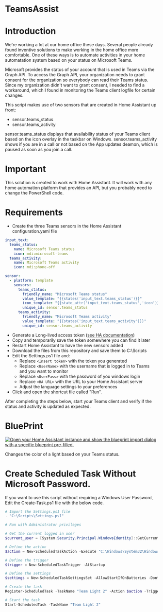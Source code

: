 # TeamsAssist



# Introduction
We're working a lot at our home office these days. Several people already found inventive solutions to make working in the home office more comfortable. One of these ways is to automate activities in your home automatation system based on your status on Microsoft Teams.

Microsoft provides the status of your account that is used in Teams via the Graph API. To access the Graph API, your organization needs to grant consent for the organization so everybody can read their Teams status. Since my organization didn't want to grant consent, I needed to find a workaround, which I found in monitoring the Teams client logfile for certain changes.

This script makes use of two sensors that are created in Home Assistant up front:
* sensor.teams_status
* sensor.teams_activity

sensor.teams_status displays that availability status of your Teams client based on the icon overlay in the taskbar on Windows. sensor.teams_activity shows if you are in a call or not based on the App updates deamon, which is paused as soon as you join a call.

# Important
This solution is created to work with Home Assistant. It will work with any home automation platform that provides an API, but you probably need to change the PowerShell code.

# Requirements
* Create the three Teams sensors in the Home Assistant configuration.yaml file

```yaml
input_text:
  teams_status:
    name: Microsoft Teams status
    icon: mdi:microsoft-teams
  teams_activity:
    name: Microsoft Teams activity
    icon: mdi:phone-off

sensor:
  - platform: template
    sensors:
      teams_status: 
        friendly_name: "Microsoft Teams status"
        value_template: "{{states('input_text.teams_status')}}"
        icon_template: "{{state_attr('input_text.teams_status','icon')}}"
        unique_id: sensor.teams_status
      teams_activity:
        friendly_name: "Microsoft Teams activity"
        value_template: "{{states('input_text.teams_activity')}}"
        unique_id: sensor.teams_activity

```
* Generate a Long-lived access token ([see HA documentation](https://developers.home-assistant.io/docs/auth_api/#long-lived-access-token))
* Copy and temporarily save the token somewhere you can find it later
* Restart Home Assistant to have the new sensors added
* Download the files from this repository and save them to C:\Scripts
* Edit the Settings.ps1 file and:
  * Replace `<Insert token>` with the token you generated
  * Replace `<UserName>` with the username that is logged in to Teams and you want to monitor
  * Replace `<UserPass>` with the password of you windows login
  * Replace `<HA URL>` with the URL to your Home Assistant server
  * Adjust the language settings to your preferences
* Click and open the shortcut file called "Run".

After completing the steps below, start your Teams client and verify if the status and activity is updated as expected.

# BluePrint

[![Open your Home Assistant instance and show the blueprint import dialog with a specific blueprint pre-filled.](https://my.home-assistant.io/badges/blueprint_import.svg)](https://my.home-assistant.io/redirect/blueprint_import/?blueprint_url=https%3A%2F%2Fgithub.com%2FHassassistant%2FTeamsAssist%2Fblob%2Fmain%2FAutomation%2Fteams-light.yaml) 

Changes the color of a light based on your Teams status.


# Create Scheduled Task Without Microsoft Password.

If you want to use this script without requiring a Windows User Password, Edit the Create-Task.ps1 file with the below code.

```ps1
# Import the Settings.ps1 file
. "C:\Scripts\Settings.ps1"

# Run with Administrator privileges

# Get the current logged in user
$current_user = [System.Security.Principal.WindowsIdentity]::GetCurrent().Name

# Define the action
$action = New-ScheduledTaskAction -Execute "C:\Windows\System32\WindowsPowerShell\v1.0\powershell.exe" -Argument "-ExecutionPolicy Bypass -File `"C:\Scripts\Get-TeamsStatus.ps1`"" -WorkingDirectory "C:\Scripts"

# Define the trigger
$trigger = New-ScheduledTaskTrigger -AtStartup

# Define the settings
$settings = New-ScheduledTaskSettingsSet -AllowStartIfOnBatteries -DontStopIfGoingOnBatteries -StartWhenAvailable -DontStopOnIdleEnd

# Create the task
Register-ScheduledTask -TaskName "Team Light 2" -Action $action -Trigger $trigger -Settings $settings -User $current_user

# Start the task
Start-ScheduledTask -TaskName "Team Light 2"


```
